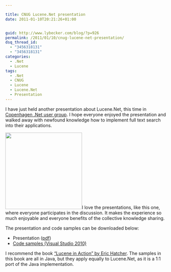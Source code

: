 ```yaml
---

title: CNUG Lucene.Net presentation
date: 2011-01-10T20:21:26+01:00


guid: http://www.lybecker.com/blog/?p=926
permalink: /2011/01/10/cnug-lucene-net-presentation/
dsq_thread_id:
  - "3456318131"
  - "3456318131"
categories:
  - .Net
  - Lucene
tags:
  - .Net
  - CNUG
  - Lucene
  - Lucene.Net
  - Presentation
---
```

I have just held another presentation about Lucene.Net, this time in [Copenhagen .Net user group](http://cnug.dk/ "Copenhagen .NET User Group homepage"). I hope everyone enjoyed the presentation and walked away with newfound knowledge how to implement full text search into their applications.

[<img loading="lazy" class="alignright size-full wp-image-927" title="Lucene In Action" src="http://www.lybecker.com/blog/wp-content/uploads/LuceneInAction.jpg" alt="" width="240" height="240" />](http://www.manning.com/hatcher3/)I love the presentations, like this one, where everyone participates in the discussion. It makes the experience so much enjoyable and everyone benefits of the collective knowledge sharing.

The presentation and code samples can be downloaded below:

  * Presentation ([pdf](http://www.lybecker.com/blog/wp-content/uploads/Apache-Lucene-CNUG.pdf))
  * [Code samples (Visual Studio 2010)](http://www.lybecker.com/blog/wp-content/uploads/CnugLucenePlayground.zip)

I recommend the book [&#8220;Lucene in Action&#8221; by Eric Hatcher](http://www.manning.com/hatcher3/). The samples in this book are all in Java, but they apply equally to Lucene.Net, as it is a 1:1 port of the Java implementation.
